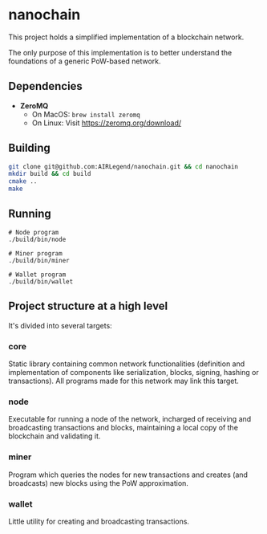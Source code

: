 # nanochain
This project holds a simplified implementation of a blockchain network.

The only purpose of this implementation is to better understand the foundations of a generic PoW-based network.


## Dependencies

- **ZeroMQ**
    - On MacOS: `brew install zeromq`
    - On Linux: Visit https://zeromq.org/download/

## Building

``` bash
git clone git@github.com:AIRLegend/nanochain.git && cd nanochain
mkdir build && cd build
cmake ..
make
```

## Running
```
# Node program
./build/bin/node

# Miner program
./build/bin/miner

# Wallet program
./build/bin/wallet
```


## Project structure at a high level

It's divided into several targets:

### core
Static library containing common network functionalities (definition and implementation of components like serialization, blocks, signing, hashing or transactions). All programs made for this network may link this target.

### node
Executable for running a node of the network, incharged of receiving and broadcasting transactions and blocks, maintaining a local copy of the blockchain and validating it.

### miner
Program which queries the nodes for new transactions and creates (and broadcasts) new blocks using the PoW approximation.

### wallet
Little utility for creating and broadcasting transactions.